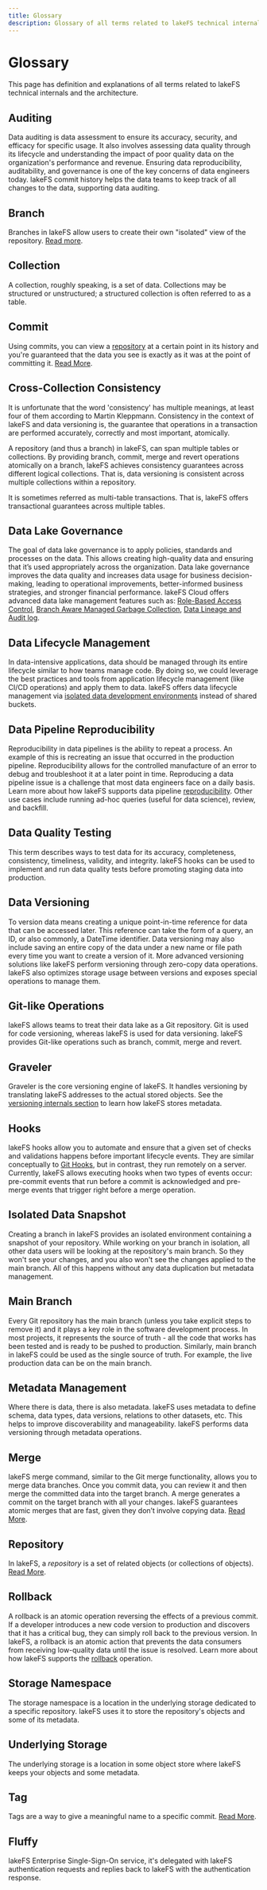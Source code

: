 ```yaml
---
title: Glossary
description: Glossary of all terms related to lakeFS technical internals and the architecture.
---
```


# Glossary
This page has definition and explanations of all terms related to lakeFS technical internals and the architecture.


## Auditing
Data auditing is data assessment to ensure its accuracy, security, and efficacy for specific usage. It also involves assessing data quality through its lifecycle and understanding the impact of poor quality data on the organization's performance and revenue. Ensuring data reproducibility, auditability, and governance is one of the key concerns of data engineers today. lakeFS commit history helps the data teams to keep track of all changes to the data, supporting data auditing.

## Branch

Branches in lakeFS allow users to create their own "isolated" view of the repository. [Read more][branches].

## Collection
A collection, roughly speaking, is a set of data. Collections may be structured or unstructured; a structured collection is often referred to as a table.

## Commit

Using commits, you can view a [repository][repository] at a certain point in its history and you're guaranteed that the data you see is exactly as it was at the point of committing it. [Read More][commit].

## Cross-Collection Consistency
It is unfortunate that the word 'consistency' has multiple meanings, at least four of them according to Martin Kleppmann. Consistency in the context of lakeFS and data versioning is, the guarantee that operations in a transaction are performed accurately, correctly and most important, atomically. 

A repository (and thus a branch) in lakeFS, can span multiple tables or collections. By providing branch, commit, merge and revert operations atomically on a branch, lakeFS achieves consistency guarantees across different logical collections. That is, data versioning is consistent across multiple collections within a repository.

It is sometimes referred as multi-table transactions. That is, lakeFS offers transactional guarantees across multiple tables.

<!---Learn more about cross-collection consistency here (link to CCC blog) -->

## Data Lake Governance ###
The goal of data lake governance is to apply policies, standards and processes on the data. This allows creating high-quality data and ensuring that it’s used appropriately across the organization. Data lake governance improves the data quality and increases data usage for business decision-making, leading to operational improvements, better-informed business strategies, and stronger financial performance. lakeFS Cloud offers advanced data lake management features such as: [Role-Based Access Control](/security/rbac/), [Branch Aware Managed Garbage Collection](/howto/garbage-collection/gc/), [Data Lineage and Audit log](/reference/auditing/).

## Data Lifecycle Management
In data-intensive applications, data should be managed through its entire lifecycle similar to how teams manage code. By doing so, we could leverage the best practices and tools from application lifecycle management (like CI/CD operations) and apply them to data. lakeFS offers data lifecycle management via [isolated data development environments](/understand/use_cases/etl_testing/) instead of shared buckets.

## Data Pipeline Reproducibility
Reproducibility in data pipelines is the ability to repeat a process. An example of this is recreating an issue that occurred in the production pipeline. Reproducibility allows for the controlled manufacture of an error to debug and troubleshoot it at a later point in time. Reproducing a data pipeline issue is a challenge that most data engineers face on a daily basis. Learn more about how lakeFS supports data pipeline [reproducibility](/understand/use_cases/reproducibility/). Other use cases include running ad-hoc queries (useful for data science), review, and backfill.

## Data Quality Testing
This term describes ways to test data for its accuracy, completeness, consistency, timeliness, validity, and integrity. lakeFS hooks can be used to implement and run data quality tests before promoting staging data into production. 

## Data Versioning
To version data means creating a unique point-in-time reference for data that can be accessed later. This reference can take the form of a query, an ID, or also commonly, a DateTime identifier. Data versioning may also include saving an entire copy of the data under a new name or file path every time you want to create a version of it. More advanced versioning solutions like lakeFS perform versioning through zero-copy data operations. lakeFS also optimizes storage usage between versions and exposes special operations to manage them.

## Git-like Operations
lakeFS allows teams to treat their data lake as a Git repository.   Git is used for code versioning, whereas lakeFS is used for data versioning.  lakeFS provides Git-like operations such as branch, commit, merge and revert.

## Graveler
Graveler is the core versioning engine of lakeFS. It handles versioning by translating lakeFS addresses to the actual stored objects. See the [versioning internals section](/understand/how/versioning-internals/) to learn how lakeFS stores metadata.

## Hooks
lakeFS hooks allow you to automate and ensure that a given set of checks and validations happens before important lifecycle events. They are similar conceptually to [Git Hooks](https://git-scm.com/docs/githooks), but in contrast, they run remotely on a server. Currently, lakeFS allows executing hooks when two types of events occur: pre-commit events that run before a commit is acknowledged and pre-merge events that trigger right before a merge operation. 

## Isolated Data Snapshot
Creating a branch in lakeFS provides an isolated environment containing a snapshot of your repository. While working on your branch in isolation, all other data users will be looking at the repository's main branch. So they won't see your changes, and you also won't see the changes applied to the main branch. All of this happens without any data duplication but metadata management.

## Main Branch
Every Git repository has the main branch (unless you take explicit steps to remove it) and it plays a key role in the software development process. In most projects, it represents the source of truth - all the code that works has been tested and is ready to be pushed to production. Similarly, main branch in lakeFS could be used as the single source of truth. For example, the live production data can be on the main branch. 

## Metadata Management
Where there is data, there is also metadata. lakeFS uses metadata to define schema, data types, data versions, relations to other datasets, etc. This helps to improve discoverability and manageability. lakeFS performs data versioning through metadata operations. 

## Merge
lakeFS merge command, similar to the Git merge functionality, allows you to merge data branches. Once you commit data, you can review it and then merge the committed data into the target branch. A merge generates a commit on the target branch with all your changes. lakeFS guarantees atomic merges that are fast, given they don’t involve copying data. [Read More][merge].

## Repository

In lakeFS, a _repository_ is a set of related objects (or collections of objects). [Read More][repository].

## Rollback
A rollback is an atomic operation reversing the effects of a previous commit. If a developer introduces a new code version to production and discovers that it has a critical bug, they can simply roll back to the previous version. In lakeFS, a rollback is an atomic action that prevents the data consumers from receiving low-quality data until the issue is resolved. Learn more about how lakeFS supports the [rollback](/understand/use_cases/rollback/) operation.

## Storage Namespace
The storage namespace is a location in the underlying storage dedicated to a specific repository.
lakeFS uses it to store the repository's objects and some of its metadata.

## Underlying Storage
The underlying storage is a location in some object store where lakeFS keeps your objects and some metadata.

## Tag

Tags are a way to give a meaningful name to a specific commit. [Read More][tags].

## Fluffy

lakeFS Enterprise Single-Sign-On service, it's delegated with lakeFS authentication requests and replies back to lakeFS with the authentication response.


[branches]:  /understand/model/#branches
[commit]: /understand/model/#commits
[repository]:  /understand/model/#repository
[merge]:  /understand/model/#merge
[tags]:  /understand/model/#tags
